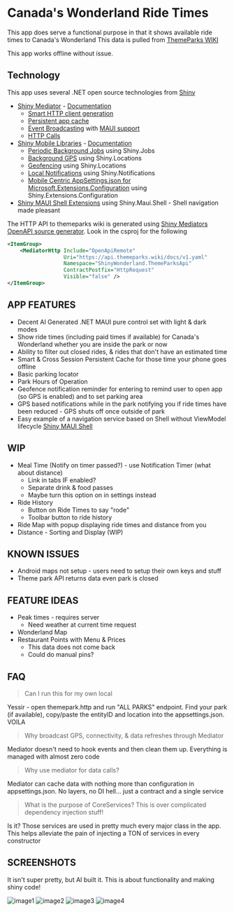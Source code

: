 # Canada's Wonderland Ride Times

This app does serve a functional purpose in that it shows available ride times to Canada's Wonderland
This data is pulled from [ThemeParks WIKI](https://themeparks.wiki/)

This app works offline without issue.

## Technology
This app uses several .NET open source technologies from [Shiny](https://github.com/shinyorg)

* [Shiny Mediator](https://github.com/shinyorg/mediator) - [Documentation](https://shinylib.net/mediator/)
  * [Smart HTTP client generation](https://shinylib.net/mediator/extensions/http/)
  * [Persistent app cache](https://shinylib.net/mediator/middleware/caching/#persistent-cache)
  * [Event Broadcasting](https://shinylib.net/mediator/events/) with [MAUI support](https://shinylib.net/mediator/extensions/maui/)
  * [HTTP Calls](https://shinylib.net/mediator/extensions/http)
* [Shiny Mobile Libraries](https://github.com/shinyorg/shiny) - [Documentation](https://shinylib.net)
  * [Periodic Background Jobs](https://shinylib.net/client/jobs/) using Shiny.Jobs
  * [Background GPS](https://shinylib.net/client/locations/gps/) using Shiny.Locations
  * [Geofencing](https://shinylib.net/client/locations/geofencing/) using Shiny.Locations
  * [Local Notifications](https://shinylib.net/client/notifications/) using Shiny.Notifications
  * [Mobile Centric AppSettings.json for Microsoft.Extensions.Configuration](https://shinylib.net/client/other/configuration/) using Shiny.Extensions.Configuration
* [Shiny MAUI Shell Extensions](https://github.com/shinyorg/maui) using Shiny.Maui.Shell - Shell navigation made pleasant

The HTTP API to themeparks wiki is generated using [Shiny Mediators OpenAPI source generator](https://shinylib.net/client/mediator/extensions/http/).  Look in the csproj for the following

```xml
<ItemGroup>
    <MediatorHttp Include="OpenApiRemote"
                  Uri="https://api.themeparks.wiki/docs/v1.yaml"
                  Namespace="ShinyWonderland.ThemeParksApi"
                  ContractPostfix="HttpRequest"
                  Visible="false" />
</ItemGroup>
```

## APP FEATURES
* Decent AI Generated .NET MAUI pure control set with light & dark modes
* Show ride times (including paid times if available) for Canada's Wonderland whether you are inside the park or now
* Ability to filter out closed rides, & rides that don't have an estimated time
* Smart & Cross Session Persistent Cache for those time your phone goes offline
* Basic parking locator
* Park Hours of Operation
* Geofence notification reminder for entering to remind user to open app (so GPS is enabled) and to set parking area
* GPS based notifications while in the park notifying you if ride times have been reduced - GPS shuts off once outside of park
* Easy example of a navigation service based on Shell without ViewModel lifecycle [Shiny MAUI Shell](https://github.com/shinyorg/maui)

## WIP
* Meal Time (Notify on timer passed?) - use Notification Timer (what about distance)
  * Link in tabs IF enabled?
  * Separate drink & food passes
  * Maybe turn this option on in settings instead
* Ride History
  * Button on Ride Times to say "rode"
  * Toolbar button to ride history
* Ride Map with popup displaying ride times and distance from you
* Distance - Sorting and Display (WIP)

## KNOWN ISSUES
* Android maps not setup - users need to setup their own keys and stuff
* Theme park API returns data even park is closed


## FEATURE IDEAS
* Peak times - requires server
    * Need weather at current time request
* Wonderland Map
* Restaurant Points with Menu & Prices
  * This data does not come back
  * Could do manual pins?
  
## FAQ

> Can I run this for my own local 

Yessir - open themepark.http and run "ALL PARKS" endpoint.  Find your park (if available), copy/paste the entityID and location
into the appsettings.json.  VOILA

> Why broadcast GPS, connectivity, & data refreshes through Mediator

Mediator doesn't need to hook events and then clean them up.  Everything is managed with almost zero code

> Why use mediator for data calls?

Mediator can cache data with nothing more than configuration in appsettings.json.  No layers, no DI hell... just a contract and a single service

> What is the purpose of CoreServices?  This is over complicated dependency injection stuff!

Is it?  Those services are used in pretty much every major class in the app.  This helps alleviate the pain of injecting a TON of services in every constructor


## SCREENSHOTS

It isn't super pretty, but AI built it.  This is about functionality and making shiny code!

![image1](assets/1.PNG)
![image2](assets/2.PNG)
![image3](assets/3.PNG)
![image4](assets/4.PNG)